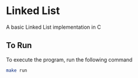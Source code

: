 # Linked List

A basic Linked List implementation in C

## To Run

To execute the program, run the following command
```bash
make run
```